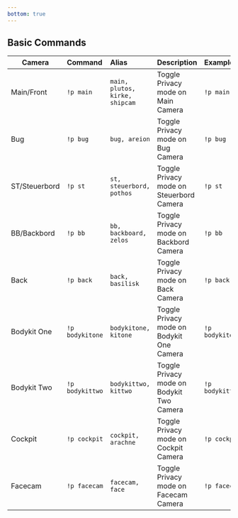 ```yaml
---
bottom: true
---
```


## Basic Commands

| **Camera**    | **Command**     | **Alias**                      | **Description**                           | **Example**     | **Whisper**                         |
|---------------|:----------------|:-------------------------------|:------------------------------------------|:----------------|:------------------------------------|
| Main/Front    | `!p main`       | `main, plutos, kirke, shipcam` | Toggle Privacy mode on Main Camera        | `!p main`       | `/whisper smutje1988 !p main`       |
| Bug           | `!p bug`        | `bug, areion`                  | Toggle Privacy mode on Bug Camera         | `!p bug`        | `/whisper smutje1988 !p bug`        |
| ST/Steuerbord | `!p st`         | `st, steuerbord, pothos`       | Toggle Privacy mode on Steuerbord Camera  | `!p st`         | `/whisper smutje1988 !p st`         |
| BB/Backbord   | `!p bb`         | `bb, backboard, zelos`         | Toggle Privacy mode on Backbord Camera    | `!p bb`         | `/whisper smutje1988 !p bb`         |
| Back          | `!p back`       | `back, basilisk`               | Toggle Privacy mode on Back Camera        | `!p back`       | `/whisper smutje1988 !p back`       |
| Bodykit One   | `!p bodykitone` | `bodykitone, kitone`           | Toggle Privacy mode on Bodykit One Camera | `!p bodykitone` | `/whisper smutje1988 !p bodykitone` |
| Bodykit Two   | `!p bodykittwo` | `bodykittwo, kittwo`           | Toggle Privacy mode on Bodykit Two Camera | `!p bodykittwo` | `/whisper smutje1988 !p bodykittwo` |
| Cockpit       | `!p cockpit`    | `cockpit, arachne`             | Toggle Privacy mode on Cockpit Camera     | `!p cockpit`    | `/whisper smutje1988 !p cockpit`    |
| Facecam       | `!p facecam`    | `facecam, face`                | Toggle Privacy mode on Facecam Camera     | `!p facecam`    | `/whisper smutje1988 !p facecam`    |